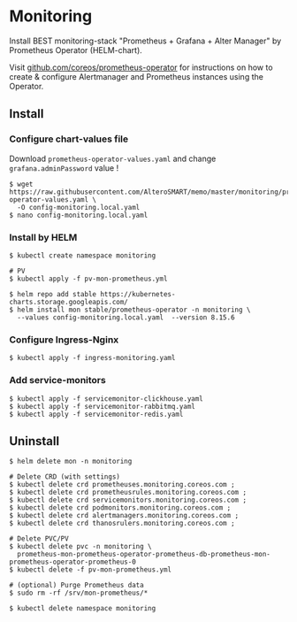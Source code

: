 # Monitoring
Install BEST monitoring-stack "Prometheus + Grafana + Alter Manager" by Prometheus Operator (HELM-chart). 

Visit [github.com/coreos/prometheus-operator](https://github.com/coreos/prometheus-operator) for instructions on how
to create & configure Alertmanager and Prometheus instances using the Operator.

## Install

### Configure chart-values file
Download  `prometheus-operator-values.yaml` and change `grafana.adminPassword` value !
```console
$ wget https://raw.githubusercontent.com/AlteroSMART/memo/master/monitoring/prometheus-operator-values.yaml \
  -O config-monitoring.local.yaml
$ nano config-monitoring.local.yaml
```

### Install by HELM
```console
$ kubectl create namespace monitoring

# PV
$ kubectl apply -f pv-mon-prometheus.yml

$ helm repo add stable https://kubernetes-charts.storage.googleapis.com/
$ helm install mon stable/prometheus-operator -n monitoring \
  --values config-monitoring.local.yaml  --version 8.15.6
```

### Configure Ingress-Nginx
```console
$ kubectl apply -f ingress-monitoring.yaml
```

### Add service-monitors
```console
$ kubectl apply -f servicemonitor-clickhouse.yaml
$ kubectl apply -f servicemonitor-rabbitmq.yaml
$ kubectl apply -f servicemonitor-redis.yaml
```

## Uninstall
```console
$ helm delete mon -n monitoring

# Delete CRD (with settings)
$ kubectl delete crd prometheuses.monitoring.coreos.com ;
$ kubectl delete crd prometheusrules.monitoring.coreos.com ;
$ kubectl delete crd servicemonitors.monitoring.coreos.com ;
$ kubectl delete crd podmonitors.monitoring.coreos.com ;
$ kubectl delete crd alertmanagers.monitoring.coreos.com ;
$ kubectl delete crd thanosrulers.monitoring.coreos.com ;

# Delete PVC/PV
$ kubectl delete pvc -n monitoring \
  prometheus-mon-prometheus-operator-prometheus-db-prometheus-mon-prometheus-operator-prometheus-0
$ kubectl delete -f pv-mon-prometheus.yml

# (optional) Purge Prometheus data
$ sudo rm -rf /srv/mon-prometheus/*

$ kubectl delete namespace monitoring
```

